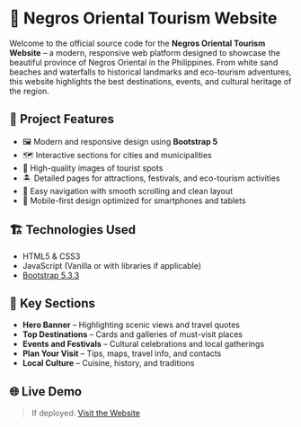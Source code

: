 # 🌴 Negros Oriental Tourism Website

Welcome to the official source code for the **Negros Oriental Tourism Website** – a modern, responsive web platform designed to showcase the beautiful province of Negros Oriental in the Philippines. From white sand beaches and waterfalls to historical landmarks and eco-tourism adventures, this website highlights the best destinations, events, and cultural heritage of the region.

## 🚀 Project Features

- 🖼️ Modern and responsive design using **Bootstrap 5**
- 🗺️ Interactive sections for cities and municipalities
- 📸 High-quality images of tourist spots
- 🏝️ Detailed pages for attractions, festivals, and eco-tourism activities
- 🧭 Easy navigation with smooth scrolling and clean layout
- 📱 Mobile-first design optimized for smartphones and tablets

## 🏗️ Technologies Used

- HTML5 & CSS3
- JavaScript (Vanilla or with libraries if applicable)
- [Bootstrap 5.3.3](https://getbootstrap.com/)

## 📸 Key Sections

- **Hero Banner** – Highlighting scenic views and travel quotes
- **Top Destinations** – Cards and galleries of must-visit places
- **Events and Festivals** – Cultural celebrations and local gatherings
- **Plan Your Visit** – Tips, maps, travel info, and contacts
- **Local Culture** – Cuisine, history, and traditions

## 🌐 Live Demo

> If deployed: [Visit the Website](https://explorenegrosoriental.netlify.app/)



